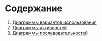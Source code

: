 # Содержание

1) [Диаграммы вариантов использования](Use-case/Use-case.md)
2) [Диаграммы активностей](Activity/Activity.md)
3) [Диаграммы последовательностей](Sequence/Sequence.md)